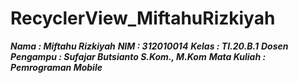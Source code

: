 # RecyclerView_MiftahuRizkiyah

***Nama : Miftahu Rizkiyah***
***NIM : 312010014***
***Kelas : TI.20.B.1***
***Dosen Pengampu : Sufajar Butsianto S.Kom., M.Kom***
***Mata Kuliah : Pemrograman Mobile***
